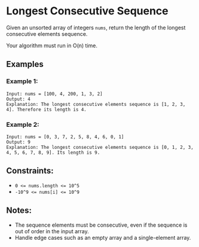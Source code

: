 # Longest Consecutive Sequence

Given an unsorted array of integers `nums`, return the length of the longest consecutive elements sequence.

Your algorithm must run in O(n) time.

## Examples

### Example 1:
```
Input: nums = [100, 4, 200, 1, 3, 2]
Output: 4
Explanation: The longest consecutive elements sequence is [1, 2, 3, 4]. Therefore its length is 4.
```

### Example 2:
```
Input: nums = [0, 3, 7, 2, 5, 8, 4, 6, 0, 1]
Output: 9
Explanation: The longest consecutive elements sequence is [0, 1, 2, 3, 4, 5, 6, 7, 8, 9]. Its length is 9.
```

## Constraints:
* `0 <= nums.length <= 10^5`
* `-10^9 <= nums[i] <= 10^9`

## Notes:
* The sequence elements must be consecutive, even if the sequence is out of order in the input array.
* Handle edge cases such as an empty array and a single-element array.